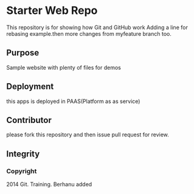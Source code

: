 # Starter Web Repo

This repository is for showing how Git and GitHub work
Adding a line for rebasing example.then more changes from myfeature branch too.

## Purpose

Sample website with plenty of files for demos

## Deployment

this apps is deployed in PAAS(Platform as as service) 
## Contributor
please fork this repository and then issue pull request for review.
## Integrity
### Copyright
2014 Git. Training.
Berhanu added